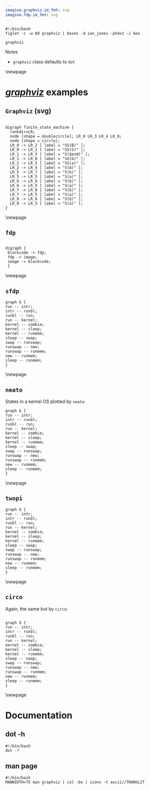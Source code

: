 ```yaml
---
imagine.graphviz.im_fmt: svg
imagine.fdp.im_fmt: svg
...
```


```{.shebang im_out="stdout"}
#!/bin/bash
figlet -c -w 60 graphviz | boxes -d ian_jones -ph4v1 -i box
```

```imagine
graphviz
```

Notes

- `graphviz` class defaults to `dot`

\newpage

# [*graphviz*](http://www.graphviz.org) examples

## `Graphviz` (svg)

```{.graphviz caption="Created by Graphviz"}

digraph finite_state_machine {
  rankdir=LR;
  node [shape = doublecircle]; LR_0 LR_3 LR_4 LR_8;
  node [shape = circle];
  LR_0 -> LR_2 [ label = "SS(B)" ];
  LR_0 -> LR_1 [ label = "SS(S)" ];
  LR_1 -> LR_3 [ label = "S($end)" ];
  LR_2 -> LR_6 [ label = "SS(b)" ];
  LR_2 -> LR_5 [ label = "SS(a)" ];
  LR_2 -> LR_4 [ label = "S(A)" ];
  LR_5 -> LR_7 [ label = "S(b)" ];
  LR_5 -> LR_5 [ label = "S(a)" ];
  LR_6 -> LR_6 [ label = "S(b)" ];
  LR_6 -> LR_5 [ label = "S(a)" ];
  LR_7 -> LR_8 [ label = "S(b)" ];
  LR_7 -> LR_5 [ label = "S(a)" ];
  LR_8 -> LR_6 [ label = "S(b)" ];
  LR_8 -> LR_5 [ label = "S(a)" ];
}

```

\newpage

## `fdp`

```{.fdp caption="Created by fdp"}

digraph {
 blockcode -> fdp;
 fdp -> image;
 image -> blockcode;
 }

```

\newpage

## `sfdp`

```{.sfdp caption="Created by sfdp"}
graph G {
run -- intr;
intr -- runbl;
runbl -- run;
run -- kernel;
kernel -- zombie;
kernel -- sleep;
kernel -- runmem;
sleep -- swap;
swap -- runswap;
runswap -- new;
runswap -- runmem;
new -- runmem;
sleep -- runmem;
}
```

\newpage

## `neato`

States in a kernel OS plotted by `neato`:

```{.neato caption="Created by neato"}
graph G {
run -- intr;
intr -- runbl;
runbl -- run;
run -- kernel;
kernel -- zombie;
kernel -- sleep;
kernel -- runmem;
sleep -- swap;
swap -- runswap;
runswap -- new;
runswap -- runmem;
new -- runmem;
sleep -- runmem;
}
```

\newpage

## `twopi`

```{.twopi caption="Created by twopi"}
graph G {
run -- intr;
intr -- runbl;
runbl -- run;
run -- kernel;
kernel -- zombie;
kernel -- sleep;
kernel -- runmem;
sleep -- swap;
swap -- runswap;
runswap -- new;
runswap -- runmem;
new -- runmem;
sleep -- runmem;
}
```

\newpage

## `circo`

Again, the same but by `circo`:

```{.circo caption="created by circo"}

graph G {
run -- intr;
intr -- runbl;
runbl -- run;
run -- kernel;
kernel -- zombie;
kernel -- sleep;
kernel -- runmem;
sleep -- swap;
swap -- runswap;
runswap -- new;
runswap -- runmem;
new -- runmem;
sleep -- runmem;
}
```

\newpage

# Documentation

## dot -h

```{.shebang im_out="stdout"}
#!/bin/bash
dot -?
```

## man page

```{.shebang im_out="stdout"}
#!/bin/bash
MANWIDTH=75 man graphviz | col -bx | iconv -t ascii//TRANSLIT
```
